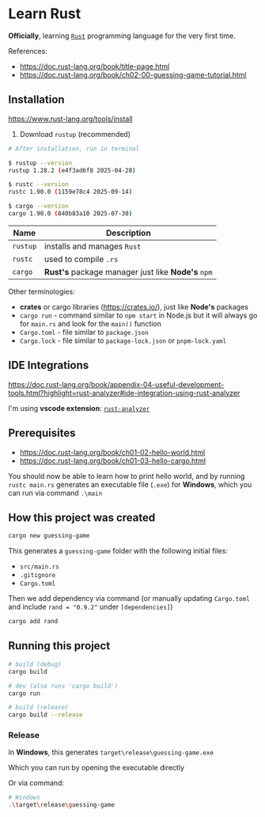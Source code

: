 # Learn Rust

**Officially**, learning [`Rust`](https://www.rust-lang.org/) programming language for the very first time.

References:

- https://doc.rust-lang.org/book/title-page.html
- https://doc.rust-lang.org/book/ch02-00-guessing-game-tutorial.html

## Installation

<https://www.rust-lang.org/tools/install>

1. Download `rustup` (recommended)

```sh
# After installation, run in terminal

$ rustup --version
rustup 1.28.2 (e4f3ad6f8 2025-04-28)

$ rustc --version
rustc 1.90.0 (1159e78c4 2025-09-14)

$ cargo --version
cargo 1.90.0 (840b83a10 2025-07-30)
```

| Name     | Description                                           |
| -------- | ----------------------------------------------------- |
| `rustup` | installs and manages `Rust`                           |
| `rustc`  | used to compile `.rs`                                 |
| `cargo`  | **Rust's** package manager just like **Node's** `npm` |

Other terminologies:

- **crates** or cargo libraries (<https://crates.io/>), just like **Node's** packages
- `cargo run` - command similar to `npm start` in Node.js but it will always go for `main.rs` and look for the `main()` function
- `Cargo.toml` - file similar to `package.json`
- `Cargo.lock` - file similar to `package-lock.json` or `pnpm-lock.yaml`

## IDE Integrations

<https://doc.rust-lang.org/book/appendix-04-useful-development-tools.html?highlight=rust-analyzer#ide-integration-using-rust-analyzer>

I'm using **vscode extension**: [`rust-analyzer`](https://marketplace.visualstudio.com/items?itemName=rust-lang.rust-analyzer)

## Prerequisites

- https://doc.rust-lang.org/book/ch01-02-hello-world.html
- https://doc.rust-lang.org/book/ch01-03-hello-cargo.html

You should now be able to learn how to print hello world, and by running `rustc main.rs` generates an executable file (`.exe`) for **Windows**, which you can run via command `.\main`

## How this project was created

```sh
cargo new guessing-game
```

This generates a `guessing-game` folder with the following initial files:

- `src/main.rs`
- `.gitignore`
- `Cargo.toml`

Then we add dependency via command (or manually updating `Cargo.toml` and include `rand = "0.9.2"` under `[dependencies]`)

```sh
cargo add rand
```

## Running this project

```sh
# build (debug)
cargo build

# dev (also runs 'cargo build')
cargo run

# build (release)
cargo build --release
```

### Release

In **Windows**, this generates `target\release\guessing-game.exe`

Which you can run by opening the executable directly

Or via command:

```sh
# Windows
.\target\release\guessing-game
```
